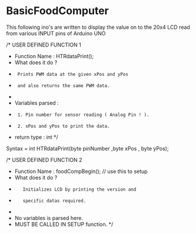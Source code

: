 # BasicFoodComputer
This following ino's are written to display the value on to the 20x4 LCD
read from various INPUT pins of Arduino UNO


/* USER DEFINED FUNCTION 1
 *  Function Name : HTRdataPrint();
 *  What does it do ?
 *      Prints PWM data at the given xPos and yPos  
 *      and also returns the same PWM data.
 *   
 *  Variables parsed : 
 *      1. Pin number for sensor reading ( Analog Pin ! ).
 *      2. xPos and yPos to print the data.
 *  return type : int 
 */

Syntax  = int HTRdataPrint(byte pinNumber ,byte xPos , byte yPos);

/* USER DEFINED FUNCTION 2
 *    Function Name : foodCompBegin();  // use this to setup
 *   What does it do ?
 *        Initializes LCD by printing the version and
 *        specific datas required.
 *   
 *   No variables is parsed here.
 *    MUST BE CALLED IN SETUP function.
 */   
